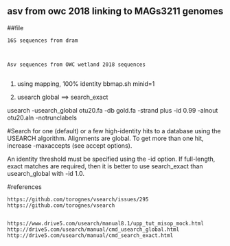 ## asv from owc 2018 linking to MAGs3211 genomes


##file

```
16S sequences from dram



Asv sequences from OWC wetland 2018 sequences
```

##
1) using mapping, 100% identity bbmap.sh minid=1

2) usearch global ==> search_exact

usearch -usearch_global otu20.fa -db gold.fa -strand plus -id 0.99 -alnout otu20.aln -notrunclabels

#Search for one (default) or a few high-identity hits to a database using the USEARCH algorithm. Alignments are global. To get more than one hit, increase -maxaccepts (see accept options).

An identity threshold must be specified using the -id option. If full-length, exact matches are required, then it is better to use search_exact than usearch_global with -id 1.0.

#references
```
https://github.com/torognes/vsearch/issues/295
https://github.com/torognes/vsearch


https://www.drive5.com/usearch/manual8.1/upp_tut_misop_mock.html
http://drive5.com/usearch/manual/cmd_usearch_global.html
http://drive5.com/usearch/manual/cmd_search_exact.html

```
